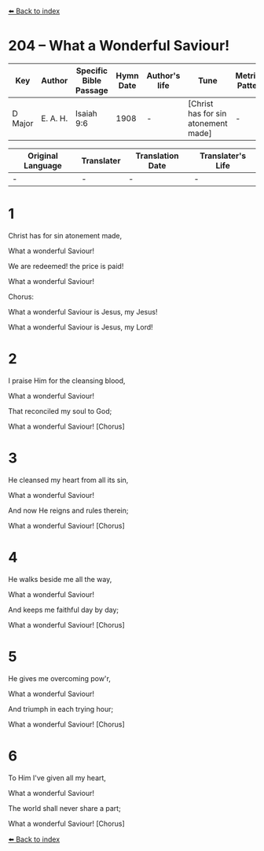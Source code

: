 [⬅️ Back to index](../README.md)

# 204 – What a Wonderful Saviour!

Key | Author   | Specific Bible Passage     |Hymn Date |Author's life |Tune |Metrical Pattern   |Composer/Source
-- | --------- | ---------------------------|----------|--------------|-----|-------------------|-------------  
D Major |E. A. H. |Isaiah 9:6 |1908 |- |[Christ has for sin atonement made] |- |Rev. Elisha A. Hoffman

Original Language | Translater | Translation Date   | Translater's Life  
----------------- | --------- | --------------------|-------------     
\- |- |- |-




# 1

Christ has for sin atonement made,

What a wonderful Saviour!

We are redeemed!  the price is paid!

What a wonderful Saviour!



Chorus:

What a wonderful Saviour is Jesus, my Jesus!

What a wonderful Saviour is Jesus, my Lord!



# 2

I praise Him for the cleansing blood,

What a wonderful Saviour!

That reconciled my soul to God;

What a wonderful Saviour!  [Chorus]



# 3

He cleansed my heart from all its sin,

What a wonderful Saviour!

And now He reigns and rules therein;

What a wonderful Saviour!  [Chorus]



# 4

He walks beside me all the way,

What a wonderful Saviour!

And keeps me faithful day by day;

What a wonderful Saviour!  [Chorus]



# 5

He gives me overcoming pow'r,

What a wonderful Saviour!

And triumph in each trying hour;

What a wonderful Saviour!  [Chorus]



# 6

To Him I've given all my heart,

What a wonderful Saviour!

The world shall never share a part;

What a wonderful Saviour!  [Chorus] 

[⬅️ Back to index](../README.md)
